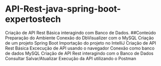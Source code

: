 # API-Rest-java-spring-boot-expertostech
Criação de API Rest Básica interagindo com Banco de Dados.
##Conteúdo
Preparação do Ambiente
Conexão do DbVisualizer com o MySQL
Criação de um projeto Spring Boot
Importação do projeto no IntelliJ
Criação de API Rest Básica
Excecução de API usando o navegador
Conexão como banco de dados MySQL
Criação de API Rest interagindo com o Banco de Dados
Consultar
Salvar/Atualizar
Execução da API utilizando o Postman

